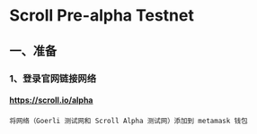 # Scroll Pre-alpha Testnet

## 一、准备
### 1、登录官网链接网络
#### https://scroll.io/alpha    
    将网络（Goerli 测试网和 Scroll Alpha 测试网）添加到 metamask 钱包
























